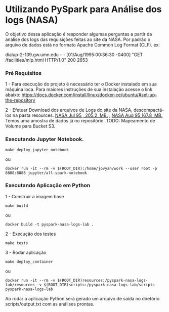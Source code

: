 # Utilizando PySpark para Análise dos logs (NASA)

O objetivo dessa aplicação é responder algumas perguntas a partir da análise dos logs das requisições  feitas ao site da NASA.
Por padrão o arquivo de dados está no formato Apache Common Log Format (CLF).
ex:

dialup-2-139.gw.umn.edu - - [01/Aug/1995:00:36:30 -0400] "GET /facilities/mlp.html HTTP/1.0" 200 2653


### Pré Requisitos

1 -  Para execução do projeto é  necessário ter o Docker instalado em sua máquina loca.
Para maiores instruções de sua instalação acesse o link abaixo:
https://docs.docker.com/install/linux/docker-ce/ubuntu/#set-up-the-repository

2 - Efetuar Download dos arquivos de Logs do  site da NASA, descompactá-los na pasta resources.
[NASA Jul 95 , 205.2​ ​ MB.](ftp://ita.ee.lbl.gov/traces/NASA_access_log_Jul95.gz) ,
[NASA Aug 95 167.8​ ​ MB.](ftp://ita.ee.lbl.gov/traces/NASA_access_log_Aug95.gz)​
Temos uma amostra de dados já  no repositório. TODO: Mapeamento de Volume para Bucket S3.

### Executando Jupyter Notebook.

```
make deploy_jupyter_notebook
```
ou
```
docker run -it --rm -v $(ROOT_DIR):/home/jovyan/work --user root -p 8888:8888 jupyter/all-spark-notebook
```

### Executando Aplicação em Python

1 -  Construir a imagem base
```
make build
```
ou
```
docker build -t pyspark-nasa-logs-lab .
```

2 - Execução dos testes
```
make tests
```

3 - Rodar aplicação
```
make deploy_container
```
ou
```
docker run -it --rm -v $(ROOT_DIR)resources:/pyspark-nasa-logs-lab/resources -v $(ROOT_DIR)scripts:/pyspark-nasa-logs-lab/scripts pyspark-nasa-logs-lab
```

Ao rodar a aplicação Python será  gerado um arquivo de saída no diretório scripts/output.txt com as análises prontas.





